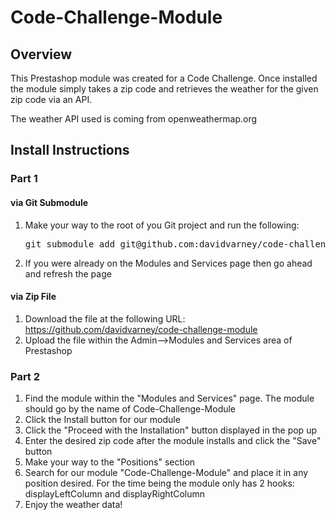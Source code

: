 **Code-Challenge-Module**
=======================

Overview
-------------
This Prestashop module was created for a Code Challenge. Once installed the module simply takes a zip code and retrieves the weather for the given zip code via an API.

The weather API used is coming from openweathermap.org

Install Instructions
--------------------------
### Part 1
#### via Git Submodule
1. Make your way to the root of you Git project and run the following:
	<pre>git submodule add git@github.com:davidvarney/code-challenge-module.git <i>path/to/prestashop/modules/folder/here</i>/codechallengemodule</pre>
2. If you were already on the Modules and Services page then go ahead and refresh the page
#### via Zip File
1. Download the file at the following URL:
	https://github.com/davidvarney/code-challenge-module
2. Upload the file within the Admin-->Modules and Services area of Prestashop
### Part 2
1. Find the module within the "Modules and Services" page. The module should go by the name of Code-Challenge-Module
2. Click the Install button for our module
3. Click the "Proceed with the Installation" button displayed in the pop up
4. Enter the desired zip code after the module installs and click the "Save" button
5. Make your way to the "Positions" section
6. Search for our module "Code-Challenge-Module" and place it in any position desired. For the time being the module only has 2 hooks: displayLeftColumn and displayRightColumn
7. Enjoy the weather data!

